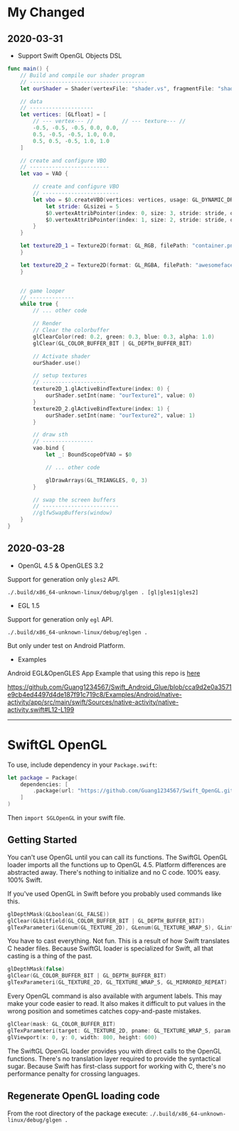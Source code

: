 # My Changed

## 2020-03-31

- Support Swift OpenGL Objects DSL

```swift
func main() {
    // Build and compile our shader program
    // -------------------------------------
    let ourShader = Shader(vertexFile: "shader.vs", fragmentFile: "shader.frag")

    // data
    // --------------------
    let vertices: [GLfloat] = [
        // --- vertex--- //         // --- texture--- //
        -0.5, -0.5, -0.5, 0.0, 0.0,
        0.5, -0.5, -0.5, 1.0, 0.0,
        0.5, 0.5, -0.5, 1.0, 1.0
    ]

    // create and configure VBO
    // -------------------------
    let vao = VAO {

        // create and configure VBO
        // ------------------------
        let vbo = $0.createVBO(vertices: vertices, usage: GL_DYNAMIC_DRAW) {
            let stride: GLsizei = 5
            $0.vertexAttribPointer(index: 0, size: 3, stride: stride, offset: 0)
            $0.vertexAttribPointer(index: 1, size: 2, stride: stride, offset: 3)
        }
    }

    let texture2D_1 = Texture2D(format: GL_RGB, filePath: "container.png") {
    }

    let texture2D_2 = Texture2D(format: GL_RGBA, filePath: "awesomeface.png") {
    }


    // game looper
    // --------------
    while true {
        // ... other code

        // Render
        // Clear the colorbuffer
        glClearColor(red: 0.2, green: 0.3, blue: 0.3, alpha: 1.0)
        glClear(GL_COLOR_BUFFER_BIT | GL_DEPTH_BUFFER_BIT)

        // Activate shader
        ourShader.use()

        // setup textures
        // --------------------
        texture2D_1.glActiveBindTexture(index: 0) {
            ourShader.setInt(name: "ourTexture1", value: 0)
        }
        texture2D_2.glActiveBindTexture(index: 1) {
            ourShader.setInt(name: "ourTexture2", value: 1)
        }

        // draw sth
        // ----------------
        vao.bind {
            let _: BoundScopeOfVAO = $0

            // ... other code

            glDrawArrays(GL_TRIANGLES, 0, 3)
        }

        // swap the screen buffers
        // ------------------------
        //glfwSwapBuffers(window)
    }
}
```

## 2020-03-28

- OpenGL 4.5 & OpenGLES 3.2

Support for generation only `gles2` API.

`./.build/x86_64-unknown-linux/debug/glgen . [gl|gles1|gles2]`

- EGL 1.5

Support for generation only `egl` API.

`./.build/x86_64-unknown-linux/debug/eglgen .`

But only under test on Android Platform.

- Examples

Android EGL&OpenGLES App Example that using this repo is [here](https://github.com/Guang1234567/Swift_Android_Glue/blob/cca9d2e0a3571e9cb4ed4497d4de187f91c719c8/Examples/Android/native-activity/app/src/main/swift/Sources/native-activity/native-activity.swift#L12-L199)


https://github.com/Guang1234567/Swift_Android_Glue/blob/cca9d2e0a3571e9cb4ed4497d4de187f91c719c8/Examples/Android/native-activity/app/src/main/swift/Sources/native-activity/native-activity.swift#L12-L199


------------

# SwiftGL OpenGL

To use, include dependency in your `Package.swift`:
```swift
let package = Package(
    dependencies: [
        .package(url: "https://github.com/Guang1234567/Swift_OpenGL.git", .branch("gles32_egl15_android"))
    ]
)
```
Then `import SGLOpenGL` in your swift file.


## Getting Started

You can't use OpenGL until you can call its functions. The SwiftGL OpenGL loader
imports all the functions up to OpenGL 4.5. Platform differences are abstracted
away. There's nothing to initialize and no C code. 100% easy. 100% Swift.

If you've used OpenGL in Swift before you probably used commands like this.
```swift
glDepthMask(GLboolean(GL_FALSE))
glClear(GLbitfield(GL_COLOR_BUFFER_BIT | GL_DEPTH_BUFFER_BIT))
glTexParameteri(GLenum(GL_TEXTURE_2D), GLenum(GL_TEXTURE_WRAP_S), GLint(GL_MIRRORED_REPEAT))
```
You have to cast everything. Not fun. This is a result of how Swift translates C header files.
Because SwiftGL loader is specialized for Swift, all that casting is a thing of the past.
```swift
glDepthMask(false)
glClear(GL_COLOR_BUFFER_BIT | GL_DEPTH_BUFFER_BIT)
glTexParameteri(GL_TEXTURE_2D, GL_TEXTURE_WRAP_S, GL_MIRRORED_REPEAT)
```
Every OpenGL command is also available with argument labels. This may make your
code easier to read. It also makes it difficult to put values in the wrong
position and sometimes catches copy-and-paste mistakes.
```swift
glClear(mask: GL_COLOR_BUFFER_BIT)
glTexParameteri(target: GL_TEXTURE_2D, pname: GL_TEXTURE_WRAP_S, param: GL_MIRRORED_REPEAT)
glViewport(x: 0, y: 0, width: 800, height: 600)
```

The SwiftGL OpenGL loader provides you with direct calls to the OpenGL functions. There's
no translation layer required to provide the syntactical sugar. Because Swift has first-class
support for working with C, there's no performance penalty for crossing languages.

## Regenerate OpenGL loading code

From the root directory of the package execute:
`./.build/x86_64-unknown-linux/debug/glgen .`